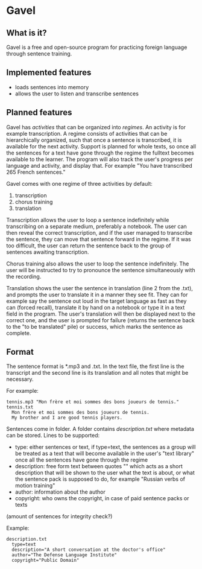 # Gavel

## What is it?

Gavel is a free and open-source program for practicing foreign language through sentence training.

## Implemented features

* loads sentences into memory
* allows the user to listen and transcribe sentences

## Planned features

Gavel has *activities* that can be organized into *regimes*.
An activity is for example transcription.
A regime consists of activities that can be hierarchically organized, such that once a sentence is transcribed, it is available for the next activity.
Support is planned for whole texts, so once all the sentences for a text have gone through the regime the fulltext becomes available to the learner.
The program will also track the user's progress per language and activity, and display that.
For example "You have transcribed 265 French sentences."

Gavel comes with one regime of three activities by default:

1. transcription
2. chorus training
3. translation

Transcription allows the user to loop a sentence indefinitely while transcribing on a separate medium, preferably a notebook.
The user can then reveal the correct transcription, and if the user managed to transcribe the sentence, they can move that sentence forward in the regime.
If it was too difficult, the user can return the sentence back to the group of sentences awaiting transcription.

Chorus training also allows the user to loop the sentence indefinitely.
The user will be instructed to try to pronounce the sentence simultaneously with the recording.

Translation shows the user the sentence in translation (line 2 from the .txt), and prompts the user to translate it in a manner they see fit.
They can for example say the sentence out loud in the target language as fast as they can (forced recall), translate it by hand on a notebook or type it in a text field in the program.
The user's translation will then be displayed next to the correct one, and the user is prompted for failure (returns the sentence back to the "to be translated" pile) or success, which marks the sentence as complete.

## Format

The sentence format is \*.mp3 and \.txt.
In the text file, the first line is the transcript and the second line is its translation and all notes that might be necessary.

For example:
```
tennis.mp3 "Mon frère et moi sommes des bons joueurs de tennis."
tennis.txt
  Mon frère et moi sommes des bons joueurs de tennis.
  My brother and I are good tennis players.
```
Sentences come in folder.
A folder contains *description.txt* where metadata can be stored.
Lines to be supported:

* type:  either sentences or text, if type=text, the sentences as a group will be treated as a text that will become available in the user's "text library" once all the sentences have gone through the regime
* description:   free form text between quotes "" which acts as a short description that will be shown to the user what the text is about, or what the sentence pack is supposed to do, for example "Russian verbs of motion training"
* author:   information about the author
* copyright:   who owns the copyright, in case of paid sentence packs or texts

(amount of sentences for integrity check?)

Example:
```
description.txt
  type=text
  description="A short conversation at the doctor's office"
  author="The Defense Language Institute"
  copyright="Public Domain"
```
